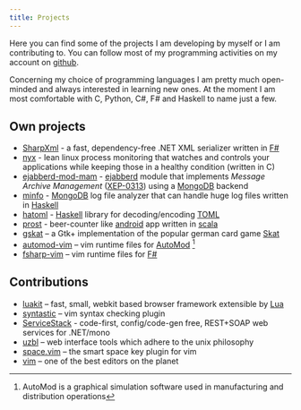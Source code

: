 ```yaml
---
title: Projects
---
```

Here you can find some of the projects I am developing by myself or I am
contributing to. You can follow most of my programming activities on my account
on [github][1].

Concerning my choice of programming languages I am pretty much open-minded and
always interested in learning new ones.  At the moment I am most comfortable
with C, Python, C#, F# and Haskell to name just a few.

## Own projects

- [SharpXml][13] - a fast, dependency-free .NET XML serializer written in
  [F#][21]
- [nyx][24] - lean linux process monitoring that watches and controls your
  applications while keeping those in a healthy condition (written in C)
- [ejabberd-mod-mam][25] - [ejabberd][27] module that implements *Message
  Archive Management* ([XEP-0313][26]) using a [MongoDB][23] backend
- [minfo][22] - [MongoDB][23] log file analyzer that can handle huge log files
  written in [Haskell][19]
- [hatoml][18] - [Haskell][19] library for decoding/encoding [TOML][20]
- [prost][15] - beer-counter like [android][16] app written in [scala][17]
- [gskat][2] – a Gtk+ implementation of the popular german card game [Skat][14]
- [automod-vim][3] – vim runtime files for [AutoMod][5] [^1]
- [fsharp-vim][4] – vim runtime files for [F#][21]

## Contributions

- [luakit][6] – fast, small, webkit based browser framework extensible by
  [Lua][7]
- [syntastic][9] – vim syntax checking plugin
- [ServiceStack][12] - code-first, config/code-gen free, REST+SOAP web services
  for .NET/mono
- [uzbl][8] – web interface tools which adhere to the unix philosophy
- [space.vim][10] – the smart space key plugin for vim
- [vim][11] – one of the best editors on the planet

[1]: https://github.com/kongo2002
[2]: http://gskat.sourceforge.net
[3]: https://github.com/kongo2002/vim-automod
[4]: https://github.com/kongo2002/fsharp-vim
[5]: http://www.appliedmaterials.com/services-software/library/applied-automod
[6]: http://luakit.org
[7]: http://www.lua.org
[8]: http://uzbl.org
[9]: http://github.com/scrooloose/syntastic
[10]: http://github.com/spiiph/vim-space
[11]: http://www.vim.org
[12]: http://github.com/ServiceStack/ServiceStack
[13]: https://github.com/kongo2002/SharpXml
[14]: http://en.wikipedia.org/wiki/Skat_(card_game)
[15]: https://github.com/kongo2002/prost
[16]: http://android.com
[17]: http://scala-lang.org
[18]: https://github.com/kongo2002/hatoml
[19]: http://haskell.org
[20]: https://github.com/mojombo/toml
[21]: http://fsharp.org/
[22]: https://github.com/kongo2002/minfo
[23]: https://www.mongodb.org/
[24]: https://github.com/kongo2002/nyx
[25]: https://github.com/kongo2002/ejabberd-mod-mam
[26]: http://xmpp.org/extensions/xep-0313.html
[27]: https://www.ejabberd.im/

[^1]: AutoMod is a graphical simulation software used in manufacturing and distribution operations
